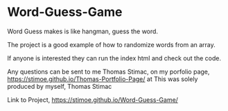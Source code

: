 # Word-Guess-Game

Word Guess makes is like hangman, guess the word.

The project is a good example of how to randomize words from an array.

If anyone is interested they can run the index html and check out the code.

Any questions can be sent to me Thomas Stimac, on my porfolio page, https://stimoe.github.io/Thomas-Portfolio-Page/ at  This was solely produced by myself, Thomas Stimac

Link to Project, https://stimoe.github.io/Word-Guess-Game/
